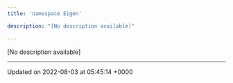 ```yaml
---
title: 'namespace Eigen'

description: "[No description available]"

---
```







[No description available]






-------------------------------

Updated on 2022-08-03 at 05:45:14 +0000